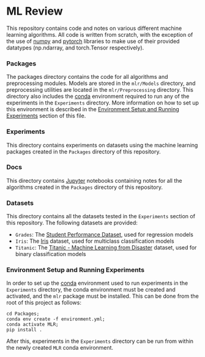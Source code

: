 # ML Review
This repository contains code and notes on various different machine learning algorithms. All code is written from scratch, with the exception of the use of [numpy][1] and [pytorch][2] libraries to make use of their provided datatypes (np.ndarray, and torch.Tensor respectively).

### Packages
The packages directory contains the code for all algorithms and preprocessing modules. Models are stored in the `mlr/Models` directory, and preprocessing utilities are located in the `mlr/Preprocessing` directory. This directory also includes the [conda][3] environment required to run any of the experiments in the `Experiments` directory. More information on how to set up this environment is described in the [Environment Setup and Running Experiments](#environment-setup-and-running-experiments) section of this file.

### Experiments
This directory contains experiments on datasets using the machine learning packages created in the `Packages` directory of this repository.

### Docs
This directory contains [Jupyter][8] notebooks containing notes for all the algorithms created in the `Packages` directory of this repository.

### Datasets
This directory contains all the datasets tested in the `Experiments` section of this repository. The following datasets are provided:
- `Grades`: The [Student Performance Dataset][5], used for regression models
- `Iris`: The [Iris][6] dataset, used for multiclass classification models
- `Titanic`: The [Titanic - Machine Learning from Disaster][7] dataset, used for binary classification models

### Environment Setup and Running Experiments
In order to set up the [conda][3] environment used to run experiments in the `Experiments` directory, the conda environment must be created and activated, and the `mlr` package must be installed. This can be done from the root of this project as follows:
```
cd Packages;
conda env create -f environment.yml;
conda activate MLR;
pip install .
```
After this, experiments in the `Experiments` directory can be run from within the newly created `MLR` conda environment.

[1]: https://numpy.org/
[2]: https://pytorch.org/
[3]: https://docs.conda.io/en/latest/
[4]: https://www.latex-project.org/
[5]: https://archive.ics.uci.edu/ml/datasets/student+performance
[6]: https://archive.ics.uci.edu/ml/datasets/iris
[7]: https://www.kaggle.com/c/titanic
[8]: https://jupyter.org/

